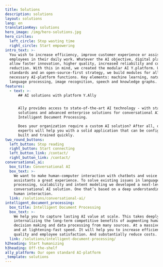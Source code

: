```yaml
---
title: Solutions
description: solutions
layout: solutions
lang: en
translationKey: solutions
hero_image: /img/hero-solutions.jpg
hero_circles:
  left_circle: Stop wasting time
  right_circle: Start empowering
intro_text: >-
  You wish to increase efficiency, improve customer experience or assist your
  employees in their daily work. Whatever the AI objective, digital platforms
  allow faster innovation, higher quality, increased reliability and cost
  reduction. With this in mind, we created the modular AI Y.platform. Using open
  standards and an open-source-first strategy, we build modules for all
  necessary AI-platform functions. Key elements: machine learning, natural
  language processing, image recognition, speech and knowledge graphs.
features:
  - text: >-
      ## AI solutions with platform Y.Ally


      Ally provides access to state-of-the-art AI technology - with standard
      solutions and advanced enterprise solutions for conversational AI and
      Intelligent Document Processing. 

      Does your organization require a custom AI solution? After all, our
      experts will help you with a solid application that can be configured,
      built and trained quickly. 
two_round_buttons:
  left_button: Stop reading
  right_button: Start connecting
  left_button_link: /contact/
  right_button_link: /contact/
conversational_ai:
  box_title: Conversational AI
  box_text: >-
    We want to make human-computer interaction with chatbots and voice
    assistants a great experience. To solve existing issues in language
    processing, scalability and intent modeling we developed a next-level
    conversational AI solution. One that’s based on a deep understanding of
    human interaction.
  link: /solutions/conversational-ai/
intelligent_document_processing:
  box_title: Intelligent Document Processing
  box_text: >-
    We help you to capture lasting AI value at scale. This takes deeply
    internalizing the long-term competitive benefits of augmenting human
    decision making and data processing from many sources. At a massive scale
    and at lightening-fast speed. It will help you to increase efficiency,
    quality and employee satisfaction. And substantially reduce costs.
  link: /solutions/intelligent-document-processing/
h2heading: Start humanizing
h3heading: Off-the-shelf
ally_platform: Our open standard AI-platform
_template: solutions
---
```


